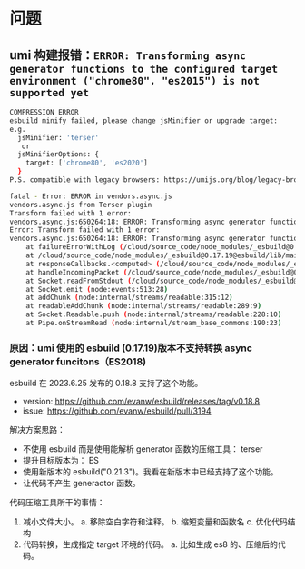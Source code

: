 # 问题

## umi 构建报错：`ERROR: Transforming async generator functions to the configured target environment ("chrome80", "es2015") is not supported yet`

```bash
COMPRESSION ERROR
esbuild minify failed, please change jsMinifier or upgrade target:
e.g.
  jsMinifier: 'terser'
   or
  jsMinifierOptions: {
    target: ['chrome80', 'es2020']
  }
P.S. compatible with legacy browsers: https://umijs.org/blog/legacy-browser

fatal - Error: ERROR in vendors.async.js
vendors.async.js from Terser plugin
Transform failed with 1 error:
vendors.async.js:650264:18: ERROR: Transforming async generator functions to the configured target environment ("chrome80", "es2015") is not supported yet
Error: Transform failed with 1 error:
vendors.async.js:650264:18: ERROR: Transforming async generator functions to the configured target environment ("chrome80", "es2015") is not supported yet
    at failureErrorWithLog (/cloud/source_code/node_modules/_esbuild@0.17.19@esbuild/lib/main.js:1636:15)
    at /cloud/source_code/node_modules/_esbuild@0.17.19@esbuild/lib/main.js:837:29
    at responseCallbacks.<computed> (/cloud/source_code/node_modules/_esbuild@0.17.19@esbuild/lib/main.js:697:9)
    at handleIncomingPacket (/cloud/source_code/node_modules/_esbuild@0.17.19@esbuild/lib/main.js:752:9)
    at Socket.readFromStdout (/cloud/source_code/node_modules/_esbuild@0.17.19@esbuild/lib/main.js:673:7)
    at Socket.emit (node:events:513:28)
    at addChunk (node:internal/streams/readable:315:12)
    at readableAddChunk (node:internal/streams/readable:289:9)
    at Socket.Readable.push (node:internal/streams/readable:228:10)
    at Pipe.onStreamRead (node:internal/stream_base_commons:190:23)
```

### 原因：umi 使用的 esbuild (0.17.19)版本不支持转换 async generator funcitons（ES2018)

esbuild 在 2023.6.25 发布的 0.18.8 支持了这个功能。

- version: https://github.com/evanw/esbuild/releases/tag/v0.18.8
- issue: https://github.com/evanw/esbuild/pull/3194

解决方案思路：

- 不使用 esbuild 而是使用能解析 generator 函数的压缩工具： terser
- 提升目标版本为： ES
- 使用新版本的 esbuild("0.21.3")。我看在新版本中已经支持了这个功能。
- 让代码不产生 generaotor 函数。

代码压缩工具所干的事情：

1. 减小文件大小。
   a. 移除空白字符和注释。
   b. 缩短变量和函数名
   c. 优化代码结构
2. 代码转换，生成指定 target 环境的代码。
   a. 比如生成 es8 的、压缩后的代码。
